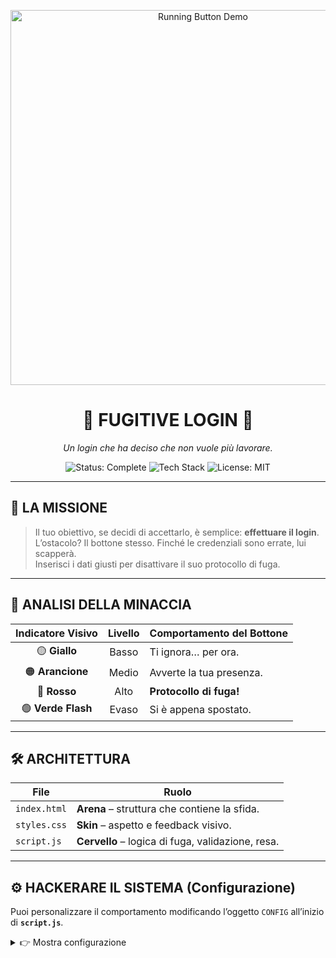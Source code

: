 <p align="center">
  <img src="https://media.giphy.com/media/sU6FxZoKEn34nS3d0q/giphy.gif" alt="Running Button Demo" width="600"/>
</p>

<h1 align="center">🚀 FUGITIVE LOGIN 🚀</h1>

<p align="center"><em>Un login che ha deciso che non vuole più lavorare.</em></p>

<p align="center">
  <img src="https://img.shields.io/badge/status-complete-brightgreen?style=for-the-badge" alt="Status: Complete">
  <img src="https://img.shields.io/badge/tech-JS%20|%20HTML%20|%20CSS-blueviolet?style=for-the-badge" alt="Tech Stack">
  <img src="https://img.shields.io/badge/license-MIT-blue?style=for-the-badge" alt="License: MIT">
</p>

---

## 🎯 LA MISSIONE
> Il tuo obiettivo, se decidi di accettarlo, è semplice: **effettuare il login**.  
> L’ostacolo? Il bottone stesso. Finché le credenziali sono errate, lui scapperà.  
> Inserisci i dati giusti per disattivare il suo protocollo di fuga.

---

## 🎨 ANALISI DELLA MINACCIA

| Indicatore Visivo | Livello | Comportamento del Bottone |
| :---------------: | :----: | ------------------------- |
| 🟡 **Giallo**     | Basso  | Ti ignora… per ora.       |
| 🟠 **Arancione**  | Medio  | Avverte la tua presenza.  |
| 🔴 **Rosso**      | Alto   | **Protocollo di fuga!**   |
| 🟢 **Verde Flash**| Evaso  | Si è appena spostato.     |

---

## 🛠️ ARCHITETTURA

| File          | Ruolo                                               |
| ------------- | --------------------------------------------------- |
| `index.html`  | **Arena** – struttura che contiene la sfida.        |
| `styles.css`  | **Skin** – aspetto e feedback visivo.               |
| `script.js`   | **Cervello** – logica di fuga, validazione, resa.   |

---

## ⚙️ HACKERARE IL SISTEMA (Configurazione)

Puoi personalizzare il comportamento modificando l’oggetto `CONFIG` all’inizio di **`script.js`**.

<details>
<summary>👉 Mostra configurazione</summary>

```javascript
// Configurazione script.js
const CONFIG = {
  // Credenziali per fermare la fuga
  credentials: {
    email: 'test@test.com',
    password: 'password'
  },

  // Sensori di prossimità (pixel)
  distances: {
    near:   100, // panico → fuga
    medium: 200  // allerta intermedia
  },

  // Classi CSS per gli stati
  buttonStates: {
    default: 'default',
    near:    'mouse-near',
    medium:  'medium-distance',
    far:     'far-distance',
    running: 'running'
  },

  // Durata del flash di successo (ms)
  animations: {
    runningDuration: 300
  }
};
